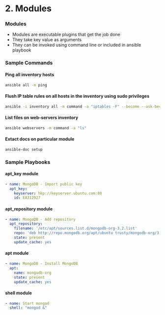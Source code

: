 # 2. Modules

### Modules

* Modules are executable plugins that get the job done
* They take key value as arguments
* They can be invoked using command line or included in ansible playbook



### Sample Commands

#### Ping all inventory hosts

```sh
ansible all -m ping
```

#### Flush IP table rules on all hosts in the inventory using sudo privileges

```sh
ansible -i inventory all -m command -a "iptables -F" --become --ask-become-pass
```

#### List files on web-servers inventory

```sh
ansible webservers -m command -a "ls"
```

#### Extact docs on particular module

```sh
ansible-doc setup
```



### Sample Playbooks

#### apt\_key module

```yaml
- name: MongoDB - Import public key
  apt_key:
    keyserver: hkp://keyserver.ubuntu.com:80
    id: EA312927
```

#### apt\_repository module

```yaml
- name: MongoDB - Add repository
  apt_repository:
    filename: '/etc/apt/sources.list.d/mongodb-org-3.2.list'
    repo: 'deb http://repo.mongodb.org/apt/ubuntu trusty/mongodb-org/3.2 multiverse'
    state: present
    update_cache: yes
```

#### apt module

```yaml
- name: MongoDB - Install MongoDB
  apt:
    name: mongodb-org
    state: present
    update_cache: yes
```

#### shell module

```yaml
- name: Start mongod
  shell: "mongod &"
```


